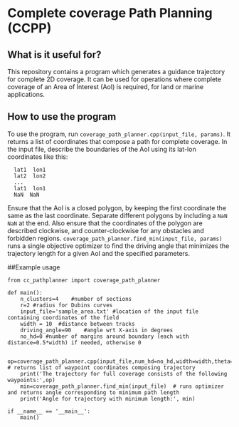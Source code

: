 # Complete coverage Path Planning (CCPP)

## What is it useful for?
This repository contains a program which generates a guidance trajectory for complete 2D coverage. It can be used for operations where complete coverage of an Area of Interest (AoI) is required, for land or marine applications.

## How to use the program
To use the program, run `coverage_path_planner.cpp(input_file, params)`. It returns a list of coordinates that compose a path for complete coverage.
In the input file, describe the boundaries of the AoI using its lat-lon coordinates like this:  
```
  lat1  lon1
  lat2  lon2
  ...
  lat1  lon1
  NaN  NaN
```
Ensure that the AoI is a closed polygon, by keeping the first coordinate the same as the last coordinate. Separate different polygons by including a `NaN NaN` at the end. Also ensure that the coordinates of the polygon are described clockwise, and counter-clockwise for any obstacles and forbidden regions.
`coverage_path_planner.find_min(input_file, params)` runs a single objective optimizer to find the driving angle that minimizes the trajectory length for a given AoI and the specified parameters.

##Example usage
```
from cc_pathplanner import coverage_path_planner

def main():
	n_clusters=4	#number of sections
	r=2	#radius for Dubins curves
	input_file='sample_area.txt' #location of the input file containing coordinates of the field
	width = 10	#distance between tracks
	driving_angle=90	#angle wrt X-axis in degrees
	no_hd=0	#number of margins around boundary (each with distance=0.5*width) if needed, otherwise 0
	
	op=coverage_path_planner.cpp(input_file,num_hd=no_hd,width=width,theta=driving_angle,num_clusters=n_clusters,radius=r,visualize=False) # returns list of waypoint coordinates composing trajectory
	print('The trajectory for full coverage consists of the following waypoints:',op)
	min=coverage_path_planner.find_min(input_file)  # runs optimizer and returns angle corresponding to minimum path length
	print('Angle for trajectory with minimum length:', min)

if __name__ == '__main__':
	main()
```
